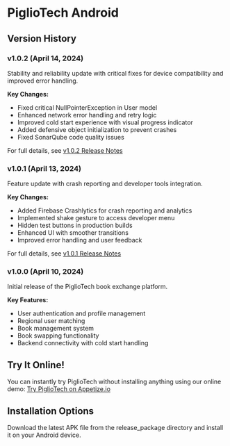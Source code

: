 # PiglioTech Android

## Version History

### v1.0.2 (April 14, 2024)
Stability and reliability update with critical fixes for device compatibility and improved error handling.

**Key Changes:**
- Fixed critical NullPointerException in User model
- Enhanced network error handling and retry logic
- Improved cold start experience with visual progress indicator
- Added defensive object initialization to prevent crashes
- Fixed SonarQube code quality issues

For full details, see [v1.0.2 Release Notes](./v1.0.2/RELEASE_NOTES.md)

### v1.0.1 (April 13, 2024)
Feature update with crash reporting and developer tools integration.

**Key Changes:**
- Added Firebase Crashlytics for crash reporting and analytics
- Implemented shake gesture to access developer menu
- Hidden test buttons in production builds
- Enhanced UI with smoother transitions
- Improved error handling and user feedback

For full details, see [v1.0.1 Release Notes](./v1.0.1/RELEASE_NOTES.md)

### v1.0.0 (April 10, 2024)
Initial release of the PiglioTech book exchange platform.

**Key Features:**
- User authentication and profile management
- Regional user matching
- Book management system
- Book swapping functionality
- Backend connectivity with cold start handling

## Try It Online!
You can instantly try PiglioTech without installing anything using our online demo:
[Try PiglioTech on Appetize.io](https://appetize.io/app/b_2zhjpdksyzcdyqzdv5iuqvd3tq?device=pixel7&osVersion=13.0&toolbar=true)

## Installation Options
Download the latest APK file from the release_package directory and install it on your Android device.
